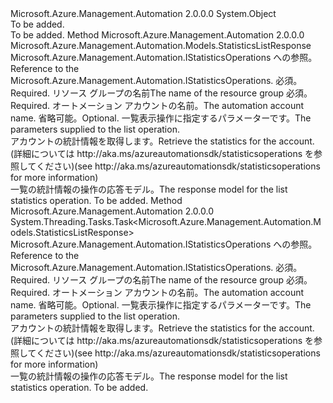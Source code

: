 <Type Name="StatisticsOperationsExtensions" FullName="Microsoft.Azure.Management.Automation.StatisticsOperationsExtensions">
  <TypeSignature Language="C#" Value="public static class StatisticsOperationsExtensions" />
  <TypeSignature Language="ILAsm" Value=".class public auto ansi abstract sealed beforefieldinit StatisticsOperationsExtensions extends System.Object" />
  <TypeSignature Language="DocId" Value="T:Microsoft.Azure.Management.Automation.StatisticsOperationsExtensions" />
  <TypeSignature Language="VB.NET" Value="Public Module StatisticsOperationsExtensions" />
  <TypeSignature Language="F#" Value="type StatisticsOperationsExtensions = class" />
  <AssemblyInfo>
    <AssemblyName>Microsoft.Azure.Management.Automation</AssemblyName>
    <AssemblyVersion>2.0.0.0</AssemblyVersion>
  </AssemblyInfo>
  <Base>
    <BaseTypeName>System.Object</BaseTypeName>
  </Base>
  <Interfaces />
  <Docs>
    <summary>To be added.</summary>
    <remarks>To be added.</remarks>
  </Docs>
  <Members>
    <Member MemberName="List">
      <MemberSignature Language="C#" Value="public static Microsoft.Azure.Management.Automation.Models.StatisticsListResponse List (this Microsoft.Azure.Management.Automation.IStatisticsOperations operations, string resourceGroupName, string automationAccount, Microsoft.Azure.Management.Automation.Models.StatisticsListParameters parameters);" />
      <MemberSignature Language="ILAsm" Value=".method public static hidebysig class Microsoft.Azure.Management.Automation.Models.StatisticsListResponse List(class Microsoft.Azure.Management.Automation.IStatisticsOperations operations, string resourceGroupName, string automationAccount, class Microsoft.Azure.Management.Automation.Models.StatisticsListParameters parameters) cil managed" />
      <MemberSignature Language="DocId" Value="M:Microsoft.Azure.Management.Automation.StatisticsOperationsExtensions.List(Microsoft.Azure.Management.Automation.IStatisticsOperations,System.String,System.String,Microsoft.Azure.Management.Automation.Models.StatisticsListParameters)" />
      <MemberSignature Language="VB.NET" Value="&lt;Extension()&gt;&#xA;Public Function List (operations As IStatisticsOperations, resourceGroupName As String, automationAccount As String, parameters As StatisticsListParameters) As StatisticsListResponse" />
      <MemberSignature Language="F#" Value="static member List : Microsoft.Azure.Management.Automation.IStatisticsOperations * string * string * Microsoft.Azure.Management.Automation.Models.StatisticsListParameters -&gt; Microsoft.Azure.Management.Automation.Models.StatisticsListResponse" Usage="Microsoft.Azure.Management.Automation.StatisticsOperationsExtensions.List (operations, resourceGroupName, automationAccount, parameters)" />
      <MemberType>Method</MemberType>
      <AssemblyInfo>
        <AssemblyName>Microsoft.Azure.Management.Automation</AssemblyName>
        <AssemblyVersion>2.0.0.0</AssemblyVersion>
      </AssemblyInfo>
      <ReturnValue>
        <ReturnType>Microsoft.Azure.Management.Automation.Models.StatisticsListResponse</ReturnType>
      </ReturnValue>
      <Parameters>
        <Parameter Name="operations" Type="Microsoft.Azure.Management.Automation.IStatisticsOperations" RefType="this" />
        <Parameter Name="resourceGroupName" Type="System.String" />
        <Parameter Name="automationAccount" Type="System.String" />
        <Parameter Name="parameters" Type="Microsoft.Azure.Management.Automation.Models.StatisticsListParameters" />
      </Parameters>
      <Docs>
        <param name="operations">
            <span data-ttu-id="fb98c-101">Microsoft.Azure.Management.Automation.IStatisticsOperations への参照。</span><span class="sxs-lookup"><span data-stu-id="fb98c-101">Reference to the Microsoft.Azure.Management.Automation.IStatisticsOperations.</span></span>
            </param>
        <param name="resourceGroupName">
            <span data-ttu-id="fb98c-102">必須。</span><span class="sxs-lookup"><span data-stu-id="fb98c-102">Required.</span></span> <span data-ttu-id="fb98c-103">リソース グループの名前</span><span class="sxs-lookup"><span data-stu-id="fb98c-103">The name of the resource group</span></span>
            </param>
        <param name="automationAccount">
            <span data-ttu-id="fb98c-104">必須。</span><span class="sxs-lookup"><span data-stu-id="fb98c-104">Required.</span></span> <span data-ttu-id="fb98c-105">オートメーション アカウントの名前。</span><span class="sxs-lookup"><span data-stu-id="fb98c-105">The automation account name.</span></span>
            </param>
        <param name="parameters">
            <span data-ttu-id="fb98c-106">省略可能。</span><span class="sxs-lookup"><span data-stu-id="fb98c-106">Optional.</span></span> <span data-ttu-id="fb98c-107">一覧表示操作に指定するパラメーターです。</span><span class="sxs-lookup"><span data-stu-id="fb98c-107">The parameters supplied to the list operation.</span></span>
            </param>
        <summary>
            <span data-ttu-id="fb98c-108">アカウントの統計情報を取得します。</span><span class="sxs-lookup"><span data-stu-id="fb98c-108">Retrieve the statistics for the account.</span></span>  <span data-ttu-id="fb98c-109">(詳細については http://aka.ms/azureautomationsdk/statisticsoperations を参照してください)</span><span class="sxs-lookup"><span data-stu-id="fb98c-109">(see http://aka.ms/azureautomationsdk/statisticsoperations for more information)</span></span>
            </summary>
        <returns>
            <span data-ttu-id="fb98c-110">一覧の統計情報の操作の応答モデル。</span><span class="sxs-lookup"><span data-stu-id="fb98c-110">The response model for the list statistics operation.</span></span>
            </returns>
        <remarks>To be added.</remarks>
      </Docs>
    </Member>
    <Member MemberName="ListAsync">
      <MemberSignature Language="C#" Value="public static System.Threading.Tasks.Task&lt;Microsoft.Azure.Management.Automation.Models.StatisticsListResponse&gt; ListAsync (this Microsoft.Azure.Management.Automation.IStatisticsOperations operations, string resourceGroupName, string automationAccount, Microsoft.Azure.Management.Automation.Models.StatisticsListParameters parameters);" />
      <MemberSignature Language="ILAsm" Value=".method public static hidebysig class System.Threading.Tasks.Task`1&lt;class Microsoft.Azure.Management.Automation.Models.StatisticsListResponse&gt; ListAsync(class Microsoft.Azure.Management.Automation.IStatisticsOperations operations, string resourceGroupName, string automationAccount, class Microsoft.Azure.Management.Automation.Models.StatisticsListParameters parameters) cil managed" />
      <MemberSignature Language="DocId" Value="M:Microsoft.Azure.Management.Automation.StatisticsOperationsExtensions.ListAsync(Microsoft.Azure.Management.Automation.IStatisticsOperations,System.String,System.String,Microsoft.Azure.Management.Automation.Models.StatisticsListParameters)" />
      <MemberSignature Language="VB.NET" Value="&lt;Extension()&gt;&#xA;Public Function ListAsync (operations As IStatisticsOperations, resourceGroupName As String, automationAccount As String, parameters As StatisticsListParameters) As Task(Of StatisticsListResponse)" />
      <MemberSignature Language="F#" Value="static member ListAsync : Microsoft.Azure.Management.Automation.IStatisticsOperations * string * string * Microsoft.Azure.Management.Automation.Models.StatisticsListParameters -&gt; System.Threading.Tasks.Task&lt;Microsoft.Azure.Management.Automation.Models.StatisticsListResponse&gt;" Usage="Microsoft.Azure.Management.Automation.StatisticsOperationsExtensions.ListAsync (operations, resourceGroupName, automationAccount, parameters)" />
      <MemberType>Method</MemberType>
      <AssemblyInfo>
        <AssemblyName>Microsoft.Azure.Management.Automation</AssemblyName>
        <AssemblyVersion>2.0.0.0</AssemblyVersion>
      </AssemblyInfo>
      <ReturnValue>
        <ReturnType>System.Threading.Tasks.Task&lt;Microsoft.Azure.Management.Automation.Models.StatisticsListResponse&gt;</ReturnType>
      </ReturnValue>
      <Parameters>
        <Parameter Name="operations" Type="Microsoft.Azure.Management.Automation.IStatisticsOperations" RefType="this" />
        <Parameter Name="resourceGroupName" Type="System.String" />
        <Parameter Name="automationAccount" Type="System.String" />
        <Parameter Name="parameters" Type="Microsoft.Azure.Management.Automation.Models.StatisticsListParameters" />
      </Parameters>
      <Docs>
        <param name="operations">
            <span data-ttu-id="fb98c-111">Microsoft.Azure.Management.Automation.IStatisticsOperations への参照。</span><span class="sxs-lookup"><span data-stu-id="fb98c-111">Reference to the Microsoft.Azure.Management.Automation.IStatisticsOperations.</span></span>
            </param>
        <param name="resourceGroupName">
            <span data-ttu-id="fb98c-112">必須。</span><span class="sxs-lookup"><span data-stu-id="fb98c-112">Required.</span></span> <span data-ttu-id="fb98c-113">リソース グループの名前</span><span class="sxs-lookup"><span data-stu-id="fb98c-113">The name of the resource group</span></span>
            </param>
        <param name="automationAccount">
            <span data-ttu-id="fb98c-114">必須。</span><span class="sxs-lookup"><span data-stu-id="fb98c-114">Required.</span></span> <span data-ttu-id="fb98c-115">オートメーション アカウントの名前。</span><span class="sxs-lookup"><span data-stu-id="fb98c-115">The automation account name.</span></span>
            </param>
        <param name="parameters">
            <span data-ttu-id="fb98c-116">省略可能。</span><span class="sxs-lookup"><span data-stu-id="fb98c-116">Optional.</span></span> <span data-ttu-id="fb98c-117">一覧表示操作に指定するパラメーターです。</span><span class="sxs-lookup"><span data-stu-id="fb98c-117">The parameters supplied to the list operation.</span></span>
            </param>
        <summary>
            <span data-ttu-id="fb98c-118">アカウントの統計情報を取得します。</span><span class="sxs-lookup"><span data-stu-id="fb98c-118">Retrieve the statistics for the account.</span></span>  <span data-ttu-id="fb98c-119">(詳細については http://aka.ms/azureautomationsdk/statisticsoperations を参照してください)</span><span class="sxs-lookup"><span data-stu-id="fb98c-119">(see http://aka.ms/azureautomationsdk/statisticsoperations for more information)</span></span>
            </summary>
        <returns>
            <span data-ttu-id="fb98c-120">一覧の統計情報の操作の応答モデル。</span><span class="sxs-lookup"><span data-stu-id="fb98c-120">The response model for the list statistics operation.</span></span>
            </returns>
        <remarks>To be added.</remarks>
      </Docs>
    </Member>
  </Members>
</Type>